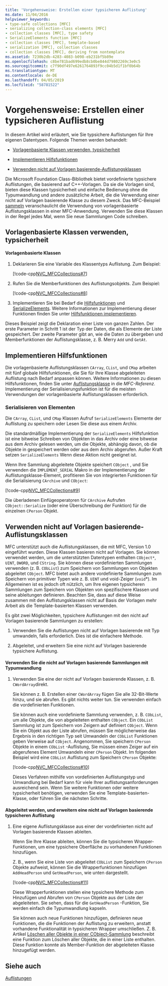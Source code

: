 ```yaml
---
title: 'Vorgehensweise: Erstellen einer typsicheren Auflistung'
ms.date: 11/04/2016
helpviewer_keywords:
- type-safe collections [MFC]
- serializing collection-class elements [MFC]
- collection classes [MFC], type safety
- SerializeElements function [MFC]
- collection classes [MFC], template-based
- serialization [MFC], collection classes
- collection classes [MFC], deriving from nontemplate
ms.assetid: 7230b2db-4283-4083-b098-eb231bf5b89e
ms.openlocfilehash: c8be781bad699edb8cb0be844d79802269c3e0c5
ms.sourcegitcommit: c7f90df497e6261764893f9cc04b5d1f1bf0b64b
ms.translationtype: MT
ms.contentlocale: de-DE
ms.lasthandoff: 04/05/2019
ms.locfileid: "58781522"
---
```

# <a name="how-to-make-a-type-safe-collection"></a>Vorgehensweise: Erstellen einer typsicheren Auflistung

In diesem Artikel wird erläutert, wie Sie typsichere Auflistungen für Ihre eigenen Datentypen. Folgende Themen werden behandelt:

- [Vorlagenbasierte Klassen verwenden, typsicherheit](#_core_using_template.2d.based_classes_for_type_safety)

- [Implementieren Hilfsfunktionen](#_core_implementing_helper_functions)

- [Verwenden nicht auf Vorlagen basierende-Auflistungsklassen](#_core_using_nontemplate_collection_classes)

Die Microsoft Foundation Class-Bibliothek bietet vordefinierte typsichere Auflistungen, die basierend auf C++-Vorlagen. Da sie die Vorlagen sind, bieten diese Klassen typsicherheit und einfache Bedienung ohne die Typumwandlung und andere zusätzliche Arbeit, die die Verwendung einer nicht auf Vorlagen basierende Klasse zu diesem Zweck. Das MFC-Beispiel [sammeln](../overview/visual-cpp-samples.md) veranschaulicht die Verwendung von vorlagenbasierte Auflistungsklassen in einer MFC-Anwendung. Verwenden Sie diese Klassen in der Regel jedes Mal, wenn Sie neue Sammlungen Code schreiben.

##  <a name="_core_using_template.2d.based_classes_for_type_safety"></a> Vorlagenbasierte Klassen verwenden, typsicherheit

#### <a name="to-use-template-based-classes"></a>Vorlagenbasierte Klassen

1. Deklarieren Sie eine Variable des Klassentyps Auflistung. Zum Beispiel:

   [!code-cpp[NVC_MFCCollections#7](../mfc/codesnippet/cpp/how-to-make-a-type-safe-collection_1.cpp)]

1. Rufen Sie die Memberfunktionen des Auflistungsobjekts. Zum Beispiel:

   [!code-cpp[NVC_MFCCollections#8](../mfc/codesnippet/cpp/how-to-make-a-type-safe-collection_2.cpp)]

1. Implementieren Sie bei Bedarf die [Hilfsfunktionen](../mfc/reference/collection-class-helpers.md) und [SerializeElements](../mfc/reference/collection-class-helpers.md#serializeelements). Weitere Informationen zur Implementierung dieser Funktionen finden Sie unter [Hilfsfunktionen implementieren](#_core_implementing_helper_functions).

Dieses Beispiel zeigt die Deklaration einer Liste von ganzen Zahlen. Der erste Parameter in Schritt 1 ist der Typ der Daten, die als Elemente der Liste gespeichert. Der zweite Parameter gibt an, wie die Daten zu übergeben und Memberfunktionen der Auflistungsklasse, z. B. Merry `Add` und `GetAt`.

##  <a name="_core_implementing_helper_functions"></a> Implementieren Hilfsfunktionen

Die vorlagenbasierte Auflistungsklassen `CArray`, `CList`, und `CMap` arbeiten mit fünf globale Hilfsfunktionen, die Sie für Ihre Klasse abgeleiteten Auflistung nach Bedarf anpassen können. Weitere Informationen zu diesen Hilfsfunktionen, finden Sie unter [Auflistungsklasse](../mfc/reference/collection-class-helpers.md) in die *MFC-Referenz*. Implementierung der Serialisierungsfunktion ist für die meisten Verwendungen der vorlagenbasierte Auflistungsklassen erforderlich.

###  <a name="_core_serializing_elements"></a> Serialisieren von Elementen

Die `CArray`, `CList`, und `CMap` Klassen Aufruf `SerializeElements` Elemente der Auflistung zu speichern oder Lesen Sie diese aus einem Archiv.

Die standardmäßige Implementierung der `SerializeElements` Hilfsfunktion ist eine bitweise Schreiben von Objekten in das Archiv oder eine bitweise aus dem Archiv gelesen werden, um die Objekte, abhängig davon, ob die Objekte in gespeichert werden oder aus dem Archiv abgerufen. Außer Kraft setzen `SerializeElements` Wenn diese Aktion nicht geeignet ist.

Wenn Ihre Sammlung abgeleitete Objekte speichert `CObject` , und Sie verwenden die `IMPLEMENT_SERIAL` Makro in der Implementierung der Auflistungsklasse-Element, profitieren Sie von integrierten Funktionen für die Serialisierung `CArchive` und `CObject`:

[!code-cpp[NVC_MFCCollections#9](../mfc/codesnippet/cpp/how-to-make-a-type-safe-collection_3.cpp)]

Die überladenen Einfügeoperatoren für `CArchive` Aufrufen `CObject::Serialize` (oder eine Überschreibung der Funktion) für die einzelnen `CPerson` Objekt.

##  <a name="_core_using_nontemplate_collection_classes"></a> Verwenden nicht auf Vorlagen basierende-Auflistungsklassen

MFC unterstützt auch die Auflistungsklassen, die mit MFC, Version 1.0 eingeführt wurden. Diese Klassen basieren nicht auf Vorlagen. Sie können verwendet werden, um die unterstützten Datentypen enthalten `CObject*`, `UINT`, `DWORD`, und `CString`. Sie können diese vordefinierten Sammlungen verwenden (z. B. `CObList`) zum Speichern von Sammlungen von Objekten abgeleitet `CObject`. MFC bietet auch andere vordefinierte Sammlungen zum Speichern von primitiver Typen wie z. B. `UINT` und void-Zeiger (`void`*). Im Allgemeinen ist es jedoch oft nützlich, um Ihre eigenen typsicheren Sammlungen zum Speichern von Objekten von spezifischere Klassen und seine ableitungen definieren. Beachten Sie, dass auf diese Weise zusammen mit den Auflistungsklassen nicht auf Basis der Vorlagen mehr Arbeit als die Template-basierten Klassen verwenden.

Es gibt zwei Möglichkeiten, typsichere Auflistungen mit den nicht auf Vorlagen basierende Sammlungen zu erstellen:

1. Verwenden Sie die Auflistungen nicht auf Vorlagen basierende mit Typ umwandeln, falls erforderlich. Dies ist die einfachere Methode.

1. Abgeleitet, und erweitern Sie eine nicht auf Vorlagen basierende typsichere Auflistung.

#### <a name="to-use-the-nontemplate-collections-with-type-casting"></a>Verwenden Sie die nicht auf Vorlagen basierende Sammlungen mit Typumwandlung

1. Verwenden Sie eine der nicht auf Vorlagen basierende Klassen, z. B. `CWordArray`direkt.

   Sie können z. B. Erstellen einer `CWordArray` fügen Sie alle 32-Bit-Werte hinzu, und sie abrufen. Es gibt nichts weiter tun. Sie verwenden einfach die vordefinierten Funktionen.

   Sie können auch eine vordefinierte Sammlung verwenden, z. B. `CObList`, um alle Objekte, die von abgeleiteten enthalten `CObject`. Ein `CObList` Sammlung ist zum Speichern von Zeigern auf definiert `CObject`. Wenn Sie ein Objekt aus der Liste abrufen, müssen Sie möglicherweise das Ergebnis in den richtigen Typ seit Umwandeln der `CObList` Funktionen geben Verweise auf `CObject`. Angenommen, Sie speichern `CPerson` Objekte in einem `CObList` -Auflistung, Sie müssen einen Zeiger auf ein abgerufenes Element Umwandeln einer `CPerson` Objekt. Im folgenden Beispiel wird eine `CObList` Auflistung zum Speichern `CPerson` Objekte:

   [!code-cpp[NVC_MFCCollections#10](../mfc/codesnippet/cpp/how-to-make-a-type-safe-collection_4.cpp)]

   Dieses Verfahren mithilfe von vordefinierten Auflistungstyp und Umwandlung bei Bedarf kann für viele Ihrer auflistungsanforderungen ausreichend sein. Wenn Sie weitere Funktionen oder weitere typsicherheit benötigen, verwenden Sie eine Template-basierten-Klasse, oder führen Sie die nächsten Schritte.

#### <a name="to-derive-and-extend-a-nontemplate-type-safe-collection"></a>Abgeleitet werden, und erweitern eine nicht auf Vorlagen basierende typsicheren Auflistung

1. Eine eigene Auflistungsklasse aus einer der vordefinierten nicht auf Vorlagen basierende Klassen ableiten.

   Wenn Sie Ihre Klasse ableiten, können Sie die typsicheren Wrapper-Funktionen, um eine typsichere Oberfläche zu vorhandenen Funktionen hinzufügen.

   Z. B., wenn Sie eine Liste von abgeleitet `CObList` zum Speichern `CPerson` Objekte aufweist, können Sie die Wrapperfunktionen hinzufügen `AddHeadPerson` und `GetHeadPerson`, wie unten dargestellt.

   [!code-cpp[NVC_MFCCollections#11](../mfc/codesnippet/cpp/how-to-make-a-type-safe-collection_5.h)]

   Diese Wrapperfunktionen stellen eine typsichere Methode zum Hinzufügen und Abrufen von `CPerson` Objekte aus der Liste der abgeleiteten. Sie sehen, dass für die `GetHeadPerson` -Funktion, Sie werden einfach die Typumwandlung kapseln.

   Sie können auch neue Funktionen hinzufügen, definieren neue Funktionen, die die Funktionen der Auflistung zu erweitern, anstatt vorhandene Funktionalität in typsicheren Wrapper umschließen. Z. B. Artikel [Löschen aller Objekte in einer CObject-Sammlung](../mfc/deleting-all-objects-in-a-cobject-collection.md) beschreibt eine Funktion zum Löschen aller Objekte, die in einer Liste enthalten. Diese Funktion konnte als Member-Funktion der abgeleiteten Klasse hinzugefügt werden.

## <a name="see-also"></a>Siehe auch

[Auflistungen](../mfc/collections.md)
